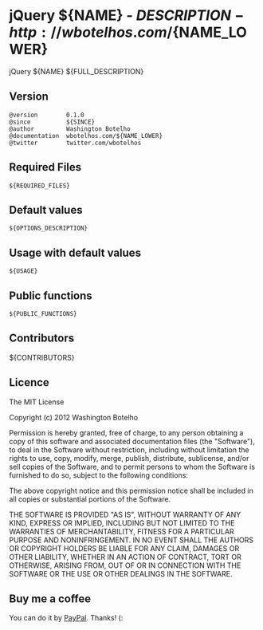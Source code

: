 # jQuery ${NAME} - ${DESCRIPTION} - http://wbotelhos.com/${NAME_LOWER}

jQuery ${NAME} ${FULL_DESCRIPTION}

## Version

	@version        0.1.0
	@since          ${SINCE}
	@author         Washington Botelho
	@documentation  wbotelhos.com/${NAME_LOWER}
	@twitter        twitter.com/wbotelhos

## Required Files

	${REQUIRED_FILES}

## Default values

	${OPTIONS_DESCRIPTION}

## Usage with default values

	${USAGE}

## Public functions

	${PUBLIC_FUNCTIONS}

## Contributors

${CONTRIBUTORS}

## Licence

The MIT License

Copyright (c) 2012 Washington Botelho

Permission is hereby granted, free of charge, to any person obtaining a copy of this software and associated documentation files (the "Software"), to deal in the Software without restriction, including without limitation the rights to use, copy, modify, merge, publish, distribute, sublicense, and/or sell copies of the Software, and to permit persons to whom the Software is furnished to do so, subject to the following conditions:

The above copyright notice and this permission notice shall be included in all copies or substantial portions of the Software.

THE SOFTWARE IS PROVIDED "AS IS", WITHOUT WARRANTY OF ANY KIND, EXPRESS OR IMPLIED, INCLUDING BUT NOT LIMITED TO THE WARRANTIES OF MERCHANTABILITY, FITNESS FOR A PARTICULAR PURPOSE AND NONINFRINGEMENT. IN NO EVENT SHALL THE AUTHORS OR COPYRIGHT HOLDERS BE LIABLE FOR ANY CLAIM, DAMAGES OR OTHER LIABILITY, WHETHER IN AN ACTION OF CONTRACT, TORT OR OTHERWISE, ARISING FROM, OUT OF OR IN CONNECTION WITH THE SOFTWARE OR THE USE OR OTHER DEALINGS IN THE SOFTWARE.

## Buy me a coffee

You can do it by [PayPal](https://www.paypal.com/cgi-bin/webscr?cmd=_donations&business=X8HEP2878NDEG&item_name=jQuery%20${NAME}). Thanks! (:
